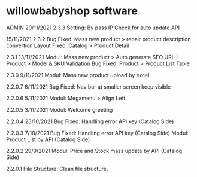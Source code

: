 # willowbabyshop software

ADMIN
20/11/2021
2.3.3
Setting: By pass IP Check for auto update API

15/11/2021
2.3.2
Bug Fixed: Mass new product > repair product description convertion
Layout Fixed: Catalog > Product Detail

2.3.1	13/11/2021
Modul: Mass new product > Auto generate SEO URL | Product > Model & SKU Validation
Bug Fixed: Product > Product List Table

2.3.0	9/11/2021
Modul: Mass new product upload by excel.

2.2.0.7	6/11/2021
Bug Fixed: Nav bar at smaller screen keep visible

2.2.0.6	5/11/2021
Modul: Megamenu > Align Left

2.2.0.5	3/11/2021
Modul: Welcome greeting

2.2.0.4	23/10/2021
Bug Fixed: Handling error API key (Catalog Side)

2.2.0.3	7/10/2021
Bug Fixed: Handling error API key (Catalog Side)
Modul: Product List by API (Catalog Side)

2.2.0.2	29/9/2021
Modul: Price and Stock mass update by API (Catalog Side)

2.2.0.1
File Structure: Clean file structure.